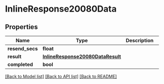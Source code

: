 # InlineResponse20080Data

## Properties
Name | Type | Description | Notes
------------ | ------------- | ------------- | -------------
**resend_secs** | **float** |  | [optional] 
**result** | [**InlineResponse20080DataResult**](InlineResponse20080DataResult.md) |  | [optional] 
**completed** | **bool** |  | [optional] 

[[Back to Model list]](../README.md#documentation-for-models) [[Back to API list]](../README.md#documentation-for-api-endpoints) [[Back to README]](../README.md)

